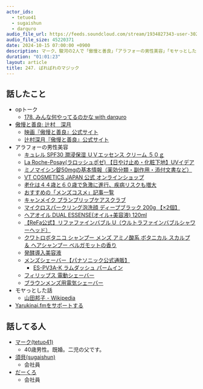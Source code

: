 ```yaml
---
actor_ids:
  - tetuo41
  - sugaishun
  - darquro
audio_file_url: https://feeds.soundcloud.com/stream/1934827343-user-302747142-yarukinai-247-2024-10-15.mp3
audio_file_size: 45220371
date: 2024-10-15 07:00:00 +0900
description: マーク、駿河の2人で「傲慢と善良」「アラフォーの男性美容」「モヤっとした話」などについて話しました。
duration: "01:01:23"
layout: article
title: 247. ばればれのマジック
---
```


## 話したこと
- opトーク
  - [178. みんな何やってるのかな with darquro](https://yarukinai.fm/episode/178)
- [傲慢と善良: 辻村　深月](https://amzn.to/4eIWIvd)
  - [映画『傲慢と善良』公式サイト](https://gomantozenryo.asmik-ace.co.jp/)
  - [辻村深月『傲慢と善良』公式サイト](https://publications.asahi.com/feature/gouman/)
- アラフォーの男性美容
  - [キュレル SPF30 潤浸保湿 ＵＶエッセンス クリーム ５０ｇ](https://amzn.to/3Nmk2Da)
  - [La Roche-Posay(ラロッシュポゼ) 【日やけ止め・化粧下地】UVイデア ](https://amzn.to/4dBRPCZ)
  - [ミノマイシン錠50mgの基本情報（薬効分類・副作用・添付文書など）](https://medical.nikkeibp.co.jp/inc/all/drugdic/prd/61/6152005F1052.html)
  - [VT COSMETICS JAPAN 公式 オンラインショップ](https://vtcosmetics.jp/category/reedle-shot/199/?srsltid=AfmBOorIE7AbgIaMe7IdlVKA1k9eCKcdLkyZu8w9C8fVekhx04oNHXzU)
  - [老化は４４歳と６０歳で急激に進行、疾病リスクも増大](https://www.cnn.co.jp/fringe/35222981.html)
  - [おすすめの「メンズコスメ」記事一覧](https://360life.shinyusha.co.jp/list/mens-cosmetics)
  - [キャンメイク プランプリップケアスクラブ](https://amzn.to/3ZZjr1F)
  - [マイクロスパークリング泡洗顔 ディープブラック 200g 【×2個】](https://amzn.to/3NwbjxX)
  - [ヘアオイル DUAL ESSENSE(オイル+美容液) 120ml](https://amzn.to/4fm70S7)
  - [【ReFa公式】リファファインバブル U（ウルトラファインバブルシャワーヘッド）](https://www.mtgec.jp/shop/pages/refa_bubble_u.aspx)
  - [クワトロボタニコ シャンプー メンズ アミノ酸系 ボタニカル スカルプ ＆ ヘアシャンプー ベルガモットの香り](https://amzn.to/4h2Dt16)
  - [発酵導入美容液](https://www.muji.com/jp/ja/store/cmdty/detail/%E7%99%BA%E9%85%B5%E5%B0%8E%E5%85%A5%E7%BE%8E%E5%AE%B9%E6%B6%B2/4550583451295)
  - [メンズシェーバー【パナソニック公式通販】](https://ec-plus.panasonic.jp/store/ap/storeaez/a2A/Product?DISPLAY=h&LIMIT=12&DSP_ODR=1&SEARCH_TARGET=1&CATEGORY_CODE=BTY0030000000)
    - [ES-PV3A-K ラムダッシュ パームイン](https://ec-plus.panasonic.jp/store/ap/storeaez/a2A/ProductDetail?HB=ES-PV3A-K)
  - [フィリップス 電動シェーバー](https://www.philips.co.jp/c-m-pe/face-shavers)
  - [ブラウンメンズ用電気シェーバー](https://www.braun.jp/ja-jp/male-grooming/shavers-for-men)
- モヤっとした話
  - [山田邦子 - Wikipedia](https://ja.wikipedia.org/wiki/%E5%B1%B1%E7%94%B0%E9%82%A6%E5%AD%90)
- [Yarukinai.fmをサポートする](https://note.com/tetuo41/circle)

## 話してる人
- [マーク(tetuo41)](https://twitter.com/tetuo41)
  - 40歳男性。既婚。二児の父です。
- [須貝(sugaishun)](https://twitter.com/sugaishun)
  - 会社員
- [だーくろ](https://twitter.com/darquro)
  - 会社員
